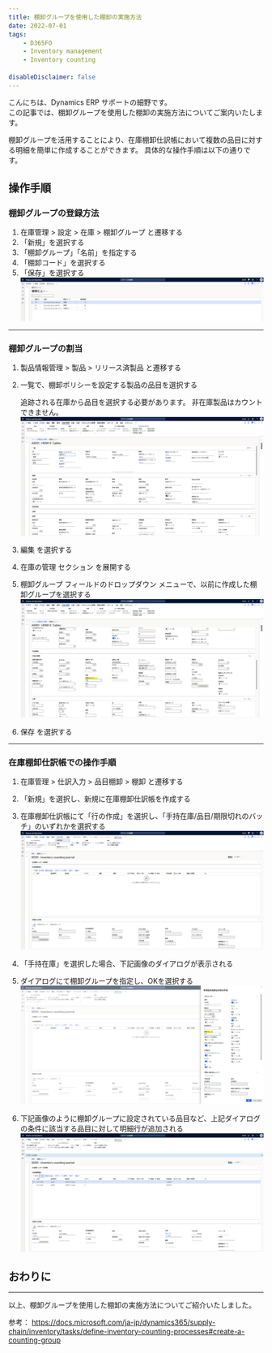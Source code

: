 ```yaml
---
title: 棚卸グループを使用した棚卸の実施方法
date: 2022-07-01
tags: 
    - D365FO
    - Inventory management
    - Inventory counting
    
disableDisclaimer: false
---
```


こんにちは、Dynamics ERP サポートの細野です。  
この記事では、棚卸グループを使用した棚卸の実施方法についてご案内いたします。  

<!-- more -->
棚卸グループを活用することにより、在庫棚卸仕訳帳において複数の品目に対する明細を簡単に作成することができます。
具体的な操作手順は以下の通りです。  

## 操作手順
### 棚卸グループの登録方法
1. 在庫管理 > 設定 > 在庫 > 棚卸グループ と遷移する
1. 「新規」を選択する
1. 「棚卸グループ」「名前」を指定する
1. 「棚卸コード」を選択する
1. 「保存」を選択する
![](./inventory-counting-group/inventory-counting-group_1.png)


***  

### 棚卸グループの割当
1. 製品情報管理 > 製品 > リリース済製品 と遷移する
1. 一覧で、棚卸ポリシーを設定する製品の品目を選択する
        
    追跡される在庫から品目を選択する必要があります。 非在庫製品はカウントできません。
![](./inventory-counting-group/inventory-counting-group_2.png)

1. 編集 を選択する
1. 在庫の管理 セクション を展開する
1. 棚卸グループ フィールドのドロップダウン メニューで、以前に作成した棚卸グループを選択する
![](./inventory-counting-group/inventory-counting-group_3.png)

1. 保存 を選択する


***  

### 在庫棚卸仕訳帳での操作手順
1. 在庫管理 > 仕訳入力 > 品目棚卸 > 棚卸 と遷移する
1. 「新規」を選択し、新規に在庫棚卸仕訳帳を作成する
1.	在庫棚卸仕訳帳にて「行の作成」を選択し、「手持在庫/品目/期限切れのバッチ」のいずれかを選択する
![](./inventory-counting-group/inventory-counting-group_4.png)

1. 「手持在庫」を選択した場合、下記画像のダイアログが表示される
1. ダイアログにて棚卸グループを指定し、OKを選択する
![](./inventory-counting-group/inventory-counting-group_5.png)

1. 下記画像のように棚卸グループに設定されている品目など、上記ダイアログの条件に該当する品目に対して明細行が追加される
![](./inventory-counting-group/inventory-counting-group_6.png)


## おわりに
---
以上、棚卸グループを使用した棚卸の実施方法についてご紹介いたしました。  

参考：
https://docs.microsoft.com/ja-jp/dynamics365/supply-chain/inventory/tasks/define-inventory-counting-processes#create-a-counting-group
